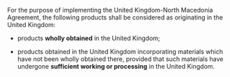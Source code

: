 For the purpose of implementing the United Kingdom-North Macedonia Agreement, the following products shall be considered as originating in the United Kingdom:

- products **wholly obtained** in the United Kingdom;

- products obtained in the United Kingdom incorporating materials which have not been wholly obtained there, provided that such materials have undergone **sufficient working or processing** in the United Kingdom.

